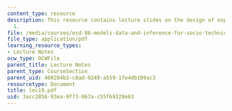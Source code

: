 ```yaml
---
content_type: resource
description: This resource contains lecture slides on the design of experiments, part
  1.
file: /media/courses/esd-86-models-data-and-inference-for-socio-technical-systems-spring-2007/3acc285693ea9f73867ac55f69328e63_lec19.pdf
file_type: application/pdf
learning_resource_types:
- Lecture Notes
ocw_type: OCWFile
parent_title: Lecture Notes
parent_type: CourseSection
parent_uid: 408284b3-c8ad-9249-a559-1fe4db109ac3
resourcetype: Document
title: lec19.pdf
uid: 3acc2856-93ea-9f73-867a-c55f69328e63
---
```

